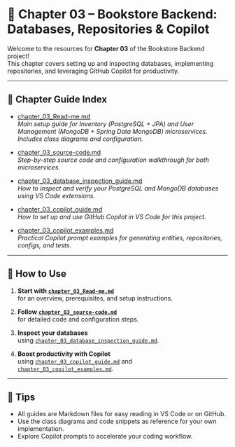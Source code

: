 # 📖 Chapter 03 – Bookstore Backend: Databases, Repositories & Copilot

Welcome to the resources for **Chapter 03** of the Bookstore Backend project!  
This chapter covers setting up and inspecting databases, implementing repositories, and leveraging GitHub Copilot for productivity.

---

## 📂 Chapter Guide Index

- [chapter_03_Read-me.md](./chapter_03_Read-me.md)  
  _Main setup guide for Inventory (PostgreSQL + JPA) and User Management (MongoDB + Spring Data MongoDB) microservices. Includes class diagrams and configuration._

- [chapter_03_source-code.md](./chapter_03_source-code.md)  
  _Step-by-step source code and configuration walkthrough for both microservices._

- [chapter_03_database_inspection_guide.md](./chapter_03_database_inspection_guide.md)  
  _How to inspect and verify your PostgreSQL and MongoDB databases using VS Code extensions._

- [chapter_03_copilot_guide.md](./chapter_03_copilot_guide.md)  
  _How to set up and use GitHub Copilot in VS Code for this project._

- [chapter_03_copilot_examples.md](./chapter_03_copilot_examples.md)  
  _Practical Copilot prompt examples for generating entities, repositories, configs, and tests._

---

## 📝 How to Use

1. **Start with [`chapter_03_Read-me.md`](./chapter_03_Read-me.md)**  
   for an overview, prerequisites, and setup instructions.

2. **Follow [`chapter_03_source-code.md`](./chapter_03_source-code.md)**  
   for detailed code and configuration steps.

3. **Inspect your databases**  
   using [`chapter_03_database_inspection_guide.md`](./chapter_03_database_inspection_guide.md).

4. **Boost productivity with Copilot**  
   using [`chapter_03_copilot_guide.md`](./chapter_03_copilot_guide.md) and  
   [`chapter_03_copilot_examples.md`](./chapter_03_copilot_examples.md).

---

## 📢 Tips

- All guides are Markdown files for easy reading in VS Code or on GitHub.
- Use the class diagrams and code snippets as reference for your own implementation.
- Explore Copilot prompts to accelerate your coding workflow.